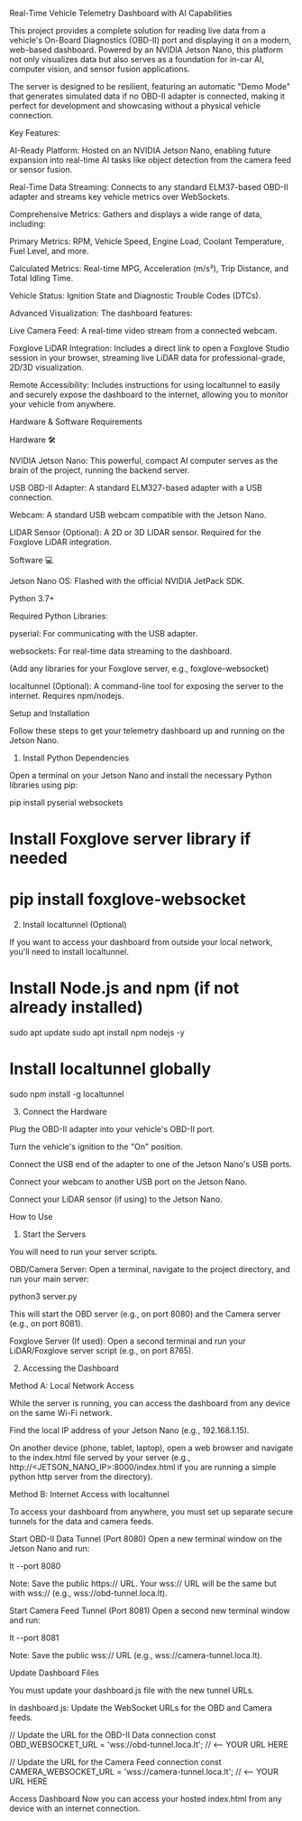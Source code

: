 Real-Time Vehicle Telemetry Dashboard with AI Capabilities

This project provides a complete solution for reading live data from a vehicle's On-Board Diagnostics (OBD-II) port and displaying it on a modern, web-based dashboard. Powered by an NVIDIA Jetson Nano, this platform not only visualizes data but also serves as a foundation for in-car AI, computer vision, and sensor fusion applications.

The server is designed to be resilient, featuring an automatic "Demo Mode" that generates simulated data if no OBD-II adapter is connected, making it perfect for development and showcasing without a physical vehicle connection.

Key Features:

AI-Ready Platform: Hosted on an NVIDIA Jetson Nano, enabling future expansion into real-time AI tasks like object detection from the camera feed or sensor fusion.

Real-Time Data Streaming: Connects to any standard ELM37-based OBD-II adapter and streams key vehicle metrics over WebSockets.

Comprehensive Metrics: Gathers and displays a wide range of data, including:

Primary Metrics: RPM, Vehicle Speed, Engine Load, Coolant Temperature, Fuel Level, and more.

Calculated Metrics: Real-time MPG, Acceleration (m/s²), Trip Distance, and Total Idling Time.

Vehicle Status: Ignition State and Diagnostic Trouble Codes (DTCs).

Advanced Visualization: The dashboard features:

Live Camera Feed: A real-time video stream from a connected webcam.

Foxglove LiDAR Integration: Includes a direct link to open a Foxglove Studio session in your browser, streaming live LiDAR data for professional-grade, 2D/3D visualization.

Remote Accessibility: Includes instructions for using localtunnel to easily and securely expose the dashboard to the internet, allowing you to monitor your vehicle from anywhere.

Hardware & Software Requirements

Hardware 🛠️

NVIDIA Jetson Nano: This powerful, compact AI computer serves as the brain of the project, running the backend server.

USB OBD-II Adapter: A standard ELM327-based adapter with a USB connection.

Webcam: A standard USB webcam compatible with the Jetson Nano.

LIDAR Sensor (Optional): A 2D or 3D LIDAR sensor. Required for the Foxglove LiDAR integration.

Software 💻

Jetson Nano OS: Flashed with the official NVIDIA JetPack SDK.

Python 3.7+

Required Python Libraries:

pyserial: For communicating with the USB adapter.

websockets: For real-time data streaming to the dashboard.

(Add any libraries for your Foxglove server, e.g., foxglove-websocket)

localtunnel (Optional): A command-line tool for exposing the server to the internet. Requires npm/nodejs.

Setup and Installation

Follow these steps to get your telemetry dashboard up and running on the Jetson Nano.

1. Install Python Dependencies

Open a terminal on your Jetson Nano and install the necessary Python libraries using pip:

pip install pyserial websockets
# Install Foxglove server library if needed
# pip install foxglove-websocket



2. Install localtunnel (Optional)

If you want to access your dashboard from outside your local network, you'll need to install localtunnel.

# Install Node.js and npm (if not already installed)
sudo apt update
sudo apt install npm nodejs -y

# Install localtunnel globally
sudo npm install -g localtunnel



3. Connect the Hardware

Plug the OBD-II adapter into your vehicle's OBD-II port.

Turn the vehicle's ignition to the "On" position.

Connect the USB end of the adapter to one of the Jetson Nano's USB ports.

Connect your webcam to another USB port on the Jetson Nano.

Connect your LiDAR sensor (if using) to the Jetson Nano.

How to Use

1. Start the Servers

You will need to run your server scripts.

OBD/Camera Server: Open a terminal, navigate to the project directory, and run your main server:

python3 server.py 



This will start the OBD server (e.g., on port 8080) and the Camera server (e.g., on port 8081).

Foxglove Server (If used): Open a second terminal and run your LiDAR/Foxglove server script (e.g., on port 8765).

2. Accessing the Dashboard

Method A: Local Network Access

While the server is running, you can access the dashboard from any device on the same Wi-Fi network.

Find the local IP address of your Jetson Nano (e.g., 192.168.1.15).

On another device (phone, tablet, laptop), open a web browser and navigate to the index.html file served by your server (e.g., http://<JETSON_NANO_IP>:8000/index.html if you are running a simple python http server from the directory).

Method B: Internet Access with localtunnel

To access your dashboard from anywhere, you must set up separate secure tunnels for the data and camera feeds.

Start OBD-II Data Tunnel (Port 8080)
Open a new terminal window on the Jetson Nano and run:

lt --port 8080



Note: Save the public https:// URL. Your wss:// URL will be the same but with wss:// (e.g., wss://obd-tunnel.loca.lt).

Start Camera Feed Tunnel (Port 8081)
Open a second new terminal window and run:

lt --port 8081



Note: Save the public wss:// URL (e.g., wss://camera-tunnel.loca.lt).

Update Dashboard Files

You must update your dashboard.js file with the new tunnel URLs.

In dashboard.js:
Update the WebSocket URLs for the OBD and Camera feeds.

// Update the URL for the OBD-II Data connection
const OBD_WEBSOCKET_URL = 'wss://obd-tunnel.loca.lt'; // <-- YOUR URL HERE

// Update the URL for the Camera Feed connection
const CAMERA_WEBSOCKET_URL = 'wss://camera-tunnel.loca.lt'; // <-- YOUR URL HERE



Access Dashboard
Now you can access your hosted index.html from any device with an internet connection.
